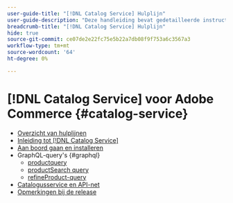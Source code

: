 ```yaml
---
user-guide-title: "[!DNL Catalog Service] Hulplijn"
user-guide-description: "Deze handleiding bevat gedetailleerde instructies voor het gebruik van [!DNL Catalog Service] voor Adobe Commerce."
breadcrumb-title: "[!DNL Catalog Service] Hulplijn"
hide: true
source-git-commit: ce07de2e22fc75e5b22a7db08f9f753a6c3567a3
workflow-type: tm+mt
source-wordcount: '64'
ht-degree: 0%

---
```


# [!DNL Catalog Service] voor Adobe Commerce {#catalog-service}

- [Overzicht van hulplijnen](guide-overview.md)
- [Inleiding tot [!DNL Catalog Service]](overview.md)
- [Aan boord gaan en installeren](installation.md)
- GraphQL-query&#39;s {#graphql}
   - [productquery](https://developer.adobe.com/commerce/webapi/graphql/schema/catalog-service/queries/products/)
   - [productSearch query](https://developer.adobe.com/commerce/webapi/graphql/schema/catalog-service/queries/product-search/)
   - [refineProduct-query](https://developer.adobe.com/commerce/webapi/graphql/schema/catalog-service/queries/refine-product/)
- [Catalogusservice en API-net](mesh.md)
- [Opmerkingen bij de release](release-notes.md)
